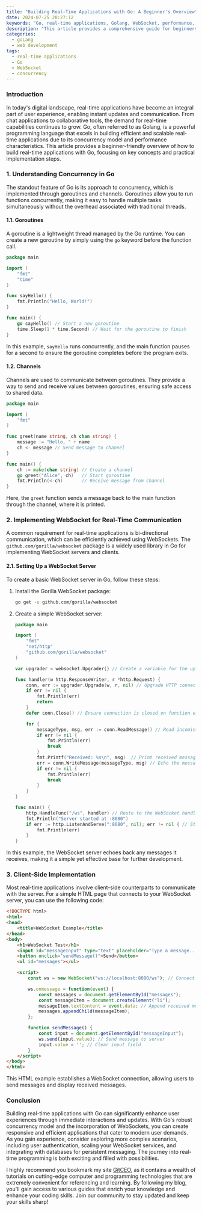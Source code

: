 ```yaml
---
title: "Building Real-Time Applications with Go: A Beginner's Overview"
date: 2024-07-25 20:27:12
keywords: "Go, real-time applications, Golang, WebSocket, performance, concurrency"
description: "This article provides a comprehensive guide for beginners on how to build real-time applications using Go. It covers the fundamental concepts of Go and explains how to leverage its concurrency model to create efficient applications. With practical examples and detailed steps, you'll learn how to implement WebSocket communication, manage connections, and optimize your real-time app for performance. Whether you're a seasoned developer or new to Go, this guide will help you understand the intricacies of building real-time functionalities in your projects."
categories:
  - goLang
  - web development
tags:
  - real-time applications
  - Go
  - WebSocket
  - concurrency
---
```


### Introduction

In today's digital landscape, real-time applications have become an integral part of user experience, enabling instant updates and communication. From chat applications to collaborative tools, the demand for real-time capabilities continues to grow. Go, often referred to as Golang, is a powerful programming language that excels in building efficient and scalable real-time applications due to its concurrency model and performance characteristics. This article provides a beginner-friendly overview of how to build real-time applications with Go, focusing on key concepts and practical implementation steps. 

<!-- more -->

### 1. Understanding Concurrency in Go

The standout feature of Go is its approach to concurrency, which is implemented through goroutines and channels. Goroutines allow you to run functions concurrently, making it easy to handle multiple tasks simultaneously without the overhead associated with traditional threads.

#### 1.1. Goroutines

A goroutine is a lightweight thread managed by the Go runtime. You can create a new goroutine by simply using the `go` keyword before the function call.

```go
package main

import (
    "fmt"
    "time"
)

func sayHello() {
    fmt.Println("Hello, World!")
}

func main() {
    go sayHello() // Start a new goroutine
    time.Sleep(1 * time.Second) // Wait for the goroutine to finish
}
```
In this example, `sayHello` runs concurrently, and the main function pauses for a second to ensure the goroutine completes before the program exits.

#### 1.2. Channels

Channels are used to communicate between goroutines. They provide a way to send and receive values between goroutines, ensuring safe access to shared data.

```go
package main

import (
    "fmt"
)

func greet(name string, ch chan string) {
    message := "Hello, " + name
    ch <- message // Send message to channel
}

func main() {
    ch := make(chan string) // Create a channel
    go greet("Alice", ch)   // Start goroutine
    fmt.Println(<-ch)       // Receive message from channel
}
```
Here, the `greet` function sends a message back to the main function through the channel, where it is printed.

### 2. Implementing WebSocket for Real-Time Communication

A common requirement for real-time applications is bi-directional communication, which can be efficiently achieved using WebSockets. The `github.com/gorilla/websocket` package is a widely used library in Go for implementing WebSocket servers and clients.

#### 2.1. Setting Up a WebSocket Server

To create a basic WebSocket server in Go, follow these steps:

1. Install the Gorilla WebSocket package:
   ```bash
   go get -u github.com/gorilla/websocket
   ```

2. Create a simple WebSocket server:
   ```go
   package main

   import (
       "fmt"
       "net/http"
       "github.com/gorilla/websocket"
   )

   var upgrader = websocket.Upgrader{} // Create a variable for the upgrader

   func handler(w http.ResponseWriter, r *http.Request) {
       conn, err := upgrader.Upgrade(w, r, nil) // Upgrade HTTP connection to WebSocket
       if err != nil {
           fmt.Println(err)
           return
       }
       defer conn.Close() // Ensure connection is closed on function exit

       for {
           messageType, msg, err := conn.ReadMessage() // Read incoming message
           if err != nil {
               fmt.Println(err)
               break
           }
           fmt.Printf("Received: %s\n", msg)  // Print received message
           err = conn.WriteMessage(messageType, msg) // Echo the message back
           if err != nil {
               fmt.Println(err)
               break
           }
       }
   }

   func main() {
       http.HandleFunc("/ws", handler) // Route to the WebSocket handler
       fmt.Println("Server started at :8080")
       if err := http.ListenAndServe(":8080", nil); err != nil { // Start HTTP server
           fmt.Println(err)
       }
   }
   ```
In this example, the WebSocket server echoes back any messages it receives, making it a simple yet effective base for further development.

### 3. Client-Side Implementation

Most real-time applications involve client-side counterparts to communicate with the server. For a simple HTML page that connects to your WebSocket server, you can use the following code:

```html
<!DOCTYPE html>
<html>
<head>
    <title>WebSocket Example</title>
</head>
<body>
    <h1>WebSocket Test</h1>
    <input id="messageInput" type="text" placeholder="Type a message...">
    <button onclick="sendMessage()">Send</button>
    <ul id="messages"></ul>

    <script>
        const ws = new WebSocket("ws://localhost:8080/ws"); // Connect to WebSocket server

        ws.onmessage = function(event) {
            const messages = document.getElementById("messages");
            const messageItem = document.createElement("li");
            messageItem.textContent = event.data; // Append received message
            messages.appendChild(messageItem);
        };

        function sendMessage() {
            const input = document.getElementById("messageInput");
            ws.send(input.value); // Send message to server
            input.value = ''; // Clear input field
        }
    </script>
</body>
</html>
```
This HTML example establishes a WebSocket connection, allowing users to send messages and display received messages.

### Conclusion

Building real-time applications with Go can significantly enhance user experiences through immediate interactions and updates. With Go's robust concurrency model and the incorporation of WebSockets, you can create responsive and efficient applications that cater to modern user demands. As you gain experience, consider exploring more complex scenarios, including user authentication, scaling your WebSocket services, and integrating with databases for persistent messaging. The journey into real-time programming is both exciting and filled with possibilities.

I highly recommend you bookmark my site [GitCEO](https://gitceo.com), as it contains a wealth of tutorials on cutting-edge computer and programming technologies that are extremely convenient for referencing and learning. By following my blog, you'll gain access to various guides that enrich your knowledge and enhance your coding skills. Join our community to stay updated and keep your skills sharp!